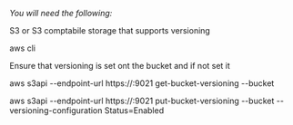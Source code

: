 *You will need the following:*

S3 or S3 comptabile storage that supports versioning 

aws cli

Ensure that versioning is set ont the bucket and if not set it

aws s3api --endpoint-url https://<s3 location>:9021 get-bucket-versioning --bucket <bucket-name>

aws s3api --endpoint-url https://<s3 location>:9021 put-bucket-versioning --bucket <bucket-name> --versioning-configuration Status=Enabled
